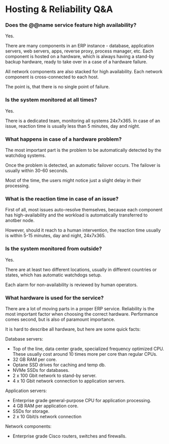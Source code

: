 # Hosting & Reliability Q&A

### Does the @@name service feature high availability?

Yes.

There are many components in an ERP instance - database,
application servers, web servers, apps, reverse proxy, process manager, etc.
Each component is hosted on a hardware, which is always having a 
stand-by backup hardware, ready to take over in a case of a hardware failure.

All network components are also stacked for high availability.
Each network component is cross-connected to each host.

The point is, that there is no single point of failure.

### Is the system monitored at all times?

Yes.

There is a dedicated team, monitoring all systems 24x7x365.
In case of an issue, reaction time is usually less than 5 minutes, day and night.

### What happens in case of a hardware problem?

The most important part is the problem to be automatically 
detected by the watchdog systems.

Once the problem is detected, an automatic failover occurs.
The failover is usually within 30-60 seconds.

Most of the time, the users might notice just a slight delay in their processing.

### What is the reaction time in case of an issue?

First of all, most issues auto-resolve themselves, 
because each component has high-availability and the workload is automatically
transferred to anotber node.

However, should it reach to a human intervention, the reaction time usually is
within 5-15 minutes, day and night, 24x7x365.

### Is the system monitored from outside?

Yes.

There are at least two different locations,
usually in different countries or states,
which has automatic watchdogs setup.

Each alarm for non-availability is reviewed by human operators.

### What hardware is used for the service?

There are a lot of moving parts in a proper ERP service.
Reliability is the most important factor when choosing the correct hardware.
Performance comes second, but is also of paramount importance.

It is hard to describe all hardware, but here are some quick facts:

Database servers:

* Top of the line, data center grade, specialized frequency optimized CPU.
These usually cost around 10 times more per core than regular CPUs.
* 32 GB RAM per core.
* Optane SSD drives for caching and temp db.
* NVMe SSDs for databases.
* 2 x 100 Gbit network to stand-by server.
* 4 x 10 Gbit network connection to application servers.

Application servers:

* Enterprise grade general-purpose CPU for application processing.
* 4 GB RAM per application core.
* SSDs for storage.
* 2 x 10 Gbit/s network connection

Network components:

* Enterprise grade Cisco routers, switches and firewalls.
